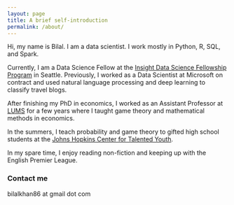 ```yaml
---
layout: page
title: A brief self-introduction
permalink: /about/
---
```


Hi, my name is Bilal. I am a data scientist. I work mostly in Python, R, SQL, and Spark.

Currently, I am a Data Science Fellow at the [Insight Data Science Fellowship Program](https://insightfellows.com/data-science) in Seattle. Previously, I worked as a Data Scientist at Microsoft on contract and used natural language processing and deep learning to classify travel blogs.

After finishing my PhD in economics, I worked as an Assistant Professor at [LUMS](https://www.lums.edu.pk/) for a few years where I taught game theory and mathematical methods in economics.

In the summers, I teach probability and game theory to gifted high school students at the [Johns Hopkins Center for Talented Youth](https://cty.jhu.edu/).

In my spare time, I enjoy reading non-fiction and keeping up with the English Premier League.

### Contact me

bilalkhan86 at gmail dot com
